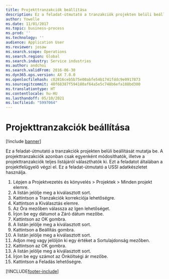 ```yaml
---
title: Projekttranzakciók beállítása
description: Ez a feladat-útmutató a tranzakciók projekten belüli beállítását mutatja be.
author: Yowelle
ms.date: 11/01/2017
ms.topic: business-process
ms.prod: ''
ms.technology: ''
audience: Application User
ms.reviewer: josaw
ms.search.scope: Operations
ms.search.region: Global
ms.search.industry: Service industries
ms.author: andchoi
ms.search.validFrom: 2016-06-30
ms.dyn365.ops.version: AX 7.0.0
ms.openlocfilehash: c02816ceb5b75e00abfe54b1741fddc9e0917873
ms.sourcegitcommit: 40f68387f594180af64a5e5c748b6efa188bd300
ms.translationtype: HT
ms.contentlocale: hu-HU
ms.lasthandoff: 05/10/2021
ms.locfileid: "5997064"
---
```

# <a name="adjust-project-transactions"></a>Projekttranzakciók beállítása

[!include [banner](../../includes/banner.md)]

Ez a feladat-útmutató a tranzakciók projekten belüli beállítását mutatja be. A projekttranzakciók azonban csak egyenként módosíthatók, illetve a projekttranzakciók teljes listájáról választhatók ki. Ezt a feladatot általában a projektfelügyelő végzi el. Ez a feladat-útmutató a USSI adatkészletet használja.

1. Lépjen a Projektvezetés és könyvelés > Projektek > Minden projekt elemre. 
2. A listán jelölje meg a kiválasztott sort. 
3. Kattintson a Tranzakciók korrekciója lehetőségre. 
4. Kattintson a Kiválasztás elemre. 
5. Az Óra mezőben válassza az Igen lehetőséget. 
6. Írjon be egy dátumot a Záró dátum mezőbe. 
7. Kattintson az OK gombra. 
8. A listán jelölje meg a kiválasztott sort. 
9. Kattintson a Beállítás gombra. 
10. A listán jelölje meg a kiválasztott sort. 
11. Adjon meg vagy jelöljön ki egy értéket a Sortulajdonság mezőben. 
12. Kattintson az OK gombra. 
13. A listán jelölje meg a kiválasztott sort. 
14. Írjon be egy számot az Önköltségi ár mezőbe. 
15. Kattintson a Feladás lehetőségre. 


[!INCLUDE[footer-include](../../includes/footer-banner.md)]